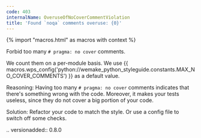 ```yaml
---
code: 403
internalName: OveruseOfNoCoverCommentViolation
title: 'Found `noqa` comments overuse: {0}'
---
```


{% import "macros.html" as macros with context %}

Forbid too many `# pragma: no cover` comments.

We count them on a per-module basis. We use
{{ macros.wps_config('python://wemake_python_styleguide.constants.MAX_NO_COVER_COMMENTS') }} as a
default value.

Reasoning: Having too many `# pragma: no cover` comments indicates that
there's something wrong with the code. Moreover, it makes your tests
useless, since they do not cover a big portion of your code.

Solution: Refactor your code to match the style. Or use a config file to
switch off some checks.

.. versionadded:: 0.8.0
